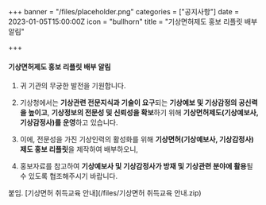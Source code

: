 +++
banner = "/files/placeholder.png"
categories = ["공지사항"]
date = 2023-01-05T15:00:00Z
icon = "bullhorn"
title = "기상면허제도 홍보 리플릿 배부 알림"

+++
#### 기상면허제도 홍보 리플릿 배부 알림

1. 귀 기관의 무궁한 발전을 기원합니다.

2. 기상청에서는 **기상관련 전문지식과 기술이 요구**되는 **기상예보 및 기상감정의 공신력을 높이고**, **기상정보의 전문성 및 신뢰성을 확보**하기 위해 **기상면허제도(기상예보사, 기상감정사)를 운영**하고 있습니다.

3. 이에, 전문성을 가진 기상인력의 활성화를 위해 **기상면허(기상예보사, 기상감정사)제도 홍보 리플릿**을 제작하여 배부하오니,

4. 홍보자료를 참고하여 **기상예보사 및 기상감정사가 방재 및 기상관련 분야에 활용**될 수 있도록 협조해주시기 바랍니다.

붙임. [기상면허 취득교육 안내](/files/기상면허 취득교육 안내.zip)

